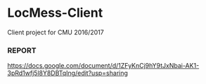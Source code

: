 # LocMess-Client
Client project for CMU 2016/2017

### REPORT
https://docs.google.com/document/d/1ZFyKnCj9hY9tJxNbai-AK1-3pRd1wfj5l8Y8DBTqIng/edit?usp=sharing
